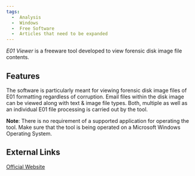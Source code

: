 ```yaml
---
tags:
  -  Analysis
  -  Windows
  -  Free Software
  -  Articles that need to be expanded
---
```

*E01 Viewer* is a freeware tool developed to view forensic disk image
file contents.

## Features

The software is particularly meant for viewing forensic disk image files
of E01 formatting regardless of corruption. Email files within the disk
image can be viewed along with text & image file types. Both, multiple
as well as an individual E01 file processing is carried out by the tool.

**Note**: There is no requirement of a supported application for
operating the tool. Make sure that the tool is being operated on a
Microsoft Windows Operating System.

## External Links

[Official Website](http://www.systoolsgroup.com/)

